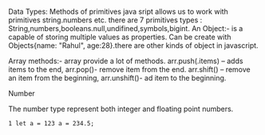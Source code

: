 Data Types:
Methods of primitives
java sript allows us to work with primitives string.numbers etc.
there are 7 primitives types : String,numbers,booleans.null,undifined,symbols,bigint.
An Object:- is a capable of storing multiple values as properties.
Can be create with Objects{name: "Rahul", age:28}.there are other kinds of object in javascript.

Array methods:-
array provide a lot of methods.
arr.push(.items) – adds items to the end,
arr.pop()- remove item from the end.
arr.shift() – remove an item from the beginning,
arr.unshift()- ad item to the beginning. 

Number

The number type represent both integer and floating point numbers.

`1 let a = 123
a = 234.5;`

